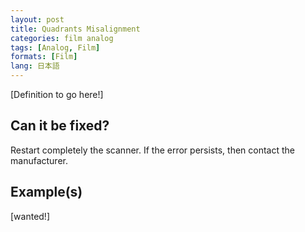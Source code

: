 ```yaml
---
layout: post
title: Quadrants Misalignment
categories: film analog
tags: [Analog, Film]
formats: [Film]
lang: 日本語
---
```


[Definition to go here!]

## Can it be fixed?

Restart completely the scanner. If the error persists, then contact the manufacturer.

## Example(s)

[wanted!]
